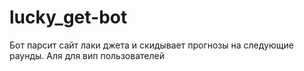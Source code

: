 # lucky_get-bot

Бот парсит сайт лаки джета и скидывает прогнозы на следующие раунды. Аля для вип пользователей

